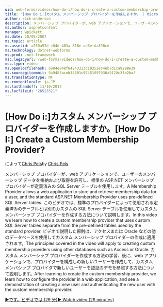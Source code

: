 ```yaml
---
uid: web-forms/videos/how-do-i/how-do-i-create-a-custom-membership-provider
title: '[How Do i:]カスタム メンバーシップ プロバイダーを作成しますか。 | Microsoft Docs'
author: rick-anderson
description: メンバーシップ プロバイダーが、web アプリケーションで、ユーザーのメンバーシップ データを格納および取得を許可して、標準の ASP.NET メンバーシップ プロバイダーを使用して事前に定義しています.
ms.author: aspnetcontent
manager: wpickett
ms.date: 10/05/2007
ms.topic: article
ms.assetid: a250a97d-e04d-403a-816e-cd6efda396cd
ms.technology: dotnet-webforms
ms.prod: .net-framework
msc.legacyurl: /web-forms/videos/how-do-i/how-do-i-create-a-custom-membership-provider
msc.type: video
ms.openlocfilehash: 6984e848f64243313c10352eb4eb7d1ca9298e39
ms.sourcegitcommit: 9a9483aceb34591c97451997036a9120c3fe2baf
ms.translationtype: MT
ms.contentlocale: ja-JP
ms.lasthandoff: 11/10/2017
ms.locfileid: "26525521"
---
```

<a name="how-do-i-create-a-custom-membership-provider"></a><span data-ttu-id="63055-104">[How Do i:]カスタム メンバーシップ プロバイダーを作成しますか。</span><span class="sxs-lookup"><span data-stu-id="63055-104">[How Do I:] Create a Custom Membership Provider?</span></span>
====================
<span data-ttu-id="63055-105">によって[Chris Pels](https://twitter.com/chrispels)</span><span class="sxs-lookup"><span data-stu-id="63055-105">by [Chris Pels](https://twitter.com/chrispels)</span></span>

<span data-ttu-id="63055-106">メンバーシップ プロバイダーが、web アプリケーションで、ユーザーのメンバーシップ データを格納および取得を許可し、標準の ASP.NET メンバーシップ プロバイダーが定義済みの SQL Server テーブルを使用します。</span><span class="sxs-lookup"><span data-stu-id="63055-106">A Membership Provider allows a web application to store and retrieve membership data for a user, and the standard ASP.NET Membership Provider uses pre-defined SQL Server tables.</span></span> <span data-ttu-id="63055-107">このビデオでは、標準のプロバイダーによって使用される定義済みのテーブルとは別のカスタムの SQL Server テーブルを使用してカスタム メンバーシップ プロバイダーを作成する方法について説明します。</span><span class="sxs-lookup"><span data-stu-id="63055-107">In this video we learn how to create a custom membership provider that uses custom SQL Server tables separate from the pre-defined tables used by the standard provider.</span></span> <span data-ttu-id="63055-108">ビデオで説明した原則は、アクセスまたは Oracle などの他のデータベースを使用してカスタム メンバーシップ プロバイダーの作成に適用されます。</span><span class="sxs-lookup"><span data-stu-id="63055-108">The principles covered in the video will apply to creating custom membership providers using other databases such as Access or Oracle.</span></span> <span data-ttu-id="63055-109">カスタム メンバーシップ プロバイダーを作成する方法の学習、後に、web アプリケーションで、プロバイダーを構成しの新しいユーザーを作成して、カスタム メンバシップ プロバイダで新しいユーザーを認証のデモを参照する方法について説明します。</span><span class="sxs-lookup"><span data-stu-id="63055-109">After learning to create the custom membership provider, we learn how to configure the provider in a web application, and see a demonstration of creating a new user and authenticating the new user with the custom membership provider.</span></span>

[<span data-ttu-id="63055-110">&#9654;です。ビデオでは (29 分)</span><span class="sxs-lookup"><span data-stu-id="63055-110">&#9654; Watch video (29 minutes)</span></span>](https://channel9.msdn.com/Blogs/ASP-NET-Site-Videos/how-do-i-create-a-custom-membership-provider)
